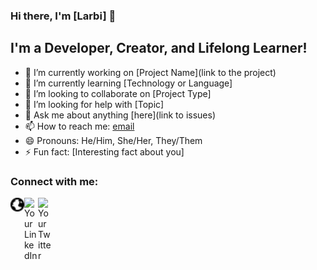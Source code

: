 
### Hi there, I'm [Larbi] 👋

## I'm a Developer, Creator, and Lifelong Learner!

- 🔭 I’m currently working on [Project Name](link to the project)
- 🌱 I’m currently learning [Technology or Language]
- 👯 I’m looking to collaborate on [Project Type]
- 🤔 I’m looking for help with [Topic]
- 💬 Ask me about anything [here](link to issues)
- 📫 How to reach me: [email](your@email.com)
- 😄 Pronouns: He/Him, She/Her, They/Them
- ⚡ Fun fact: [Interesting fact about you]

### Connect with me:

[<img align="left" alt="YourWebsite.com" width="22px" src="https://raw.githubusercontent.com/iconic/open-iconic/master/svg/globe.svg" />][website]
[<img align="left" alt="Your LinkedIn" width="22px" src="https://raw.githubusercontent.com/iconic/open-iconic/master/svg/linkedin.svg" />][linkedin]
[<img align="left" alt="Your Twitter" width="22px" src="https://raw.githubusercontent.com/iconic/open-iconic/master/svg/twitter.svg" />][twitter]

[website]: https://yourwebsite.com
[twitter]: https://twitter.com/yourusername
[linkedin]: https://linkedin.com/in/yourusername

<!--
**laarrbbi/laarrbbi** is a ✨ _special_ ✨ repository because its `README.md` (this file) appears on your GitHub profile.

Here are some ideas to get you started:

- 🔭 I’m currently working on ...
- 🌱 I’m currently learning ...
- 👯 I’m looking to collaborate on ...
- 🤔 I’m looking for help with ...
- 💬 Ask me about ...
- 📫 How to reach me: ...
- 😄 Pronouns: ...
- ⚡ Fun fact: ...
-->
